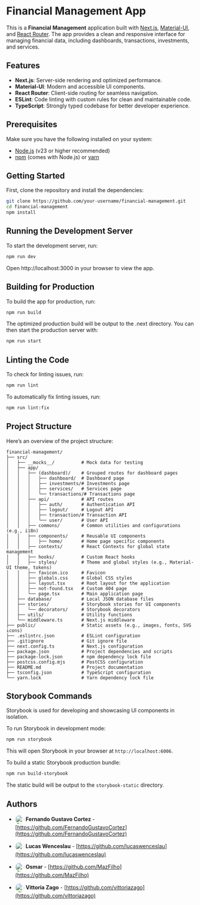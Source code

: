 # Financial Management App

This is a **Financial Management** application built with [Next.js](https://nextjs.org), [Material-UI](https://mui.com/), and [React Router](https://reactrouter.com/). The app provides a clean and responsive interface for managing financial data, including dashboards, transactions, investments, and services.

## Features

- **Next.js**: Server-side rendering and optimized performance.
- **Material-UI**: Modern and accessible UI components.
- **React Router**: Client-side routing for seamless navigation.
- **ESLint**: Code linting with custom rules for clean and maintainable code.
- **TypeScript**: Strongly typed codebase for better developer experience.

## Prerequisites

Make sure you have the following installed on your system:

- [Node.js](https://nodejs.org/) (v23 or higher recommended)
- [npm](https://www.npmjs.com/) (comes with Node.js) or [yarn](https://yarnpkg.com/)

## Getting Started

First, clone the repository and install the dependencies:

```bash
git clone https://github.com/your-username/financial-management.git
cd financial-management
npm install
```

## Running the Development Server

To start the development server, run:

```bash
npm run dev
```
Open http://localhost:3000 in your browser to view the app.

## Building for Production
To build the app for production, run:

```bash
npm run build
```
The optimized production build will be output to the .next directory. You can then start the production server with:

```bash
npm run start
```
## Linting the Code
To check for linting issues, run:

```bash
npm run lint
```
To automatically fix linting issues, run:

```bash
npm run lint:fix
```
## Project Structure

Here’s an overview of the project structure:

```
financial-management/
├── src/
│   ├── __mocks__/          # Mock data for testing
│   ├── app/
│   │   ├── (dashboard)/    # Grouped routes for dashboard pages
│   │   │   ├── dashboard/  # Dashboard page
│   │   │   ├── investments/# Investments page
│   │   │   ├── services/   # Services page
│   │   │   └── transactions/# Transactions page
│   │   ├── api/            # API routes
│   │   │   ├── auth/       # Authentication API
│   │   │   ├── logout/     # Logout API
│   │   │   ├── transaction/# Transaction API
│   │   │   └── user/       # User API
│   │   ├── commons/        # Common utilities and configurations (e.g., i18n)
│   │   ├── components/     # Reusable UI components
│   │   │   ├── home/       # Home page specific components
│   │   ├── contexts/       # React Contexts for global state management
│   │   ├── hooks/          # Custom React hooks
│   │   ├── styles/         # Theme and global styles (e.g., Material-UI theme, tokens)
│   │   ├── favicon.ico     # Favicon
│   │   ├── globals.css     # Global CSS styles
│   │   ├── layout.tsx      # Root layout for the application
│   │   ├── not-found.tsx   # Custom 404 page
│   │   └── page.tsx        # Main application page
│   ├── database/           # Local JSON database files
│   ├── stories/            # Storybook stories for UI components
│   │   └── decorators/     # Storybook decorators
│   ├── utils/              # Utility functions
│   └── middleware.ts       # Next.js middleware
├── public/                 # Static assets (e.g., images, fonts, SVG icons)
├── .eslintrc.json          # ESLint configuration
├── .gitignore              # Git ignore file
├── next.config.ts          # Next.js configuration
├── package.json            # Project dependencies and scripts
├── package-lock.json       # npm dependency lock file
├── postcss.config.mjs      # PostCSS configuration
├── README.md               # Project documentation
├── tsconfig.json           # TypeScript configuration
└── yarn.lock               # Yarn dependency lock file
```

## Storybook Commands

Storybook is used for developing and showcasing UI components in isolation.

To run Storybook in development mode:

```bash
npm run storybook
```

This will open Storybook in your browser at `http://localhost:6006`.

To build a static Storybook production bundle:

```bash
npm run build-storybook
```

The static build will be output to the `storybook-static` directory.

## Authors

- <img src="https://avatars.githubusercontent.com/u/132622525?v=4" width="24" height="24" alt="Fernando Gustavo Cortez" style="border-radius: 50%; vertical-align: middle;"> **Fernando Gustavo Cortez** - [https://github.com/FernandoGustavoCortez](https://github.com/FernandoGustavoCortez)

- <img src="https://avatars.githubusercontent.com/u/37480857?v=4" width="24" height="24" alt="Lucas Wenceslau" style="border-radius: 50%; vertical-align: middle;"> **Lucas Wenceslau** - [https://github.com/lucaswenceslau](https://github.com/lucaswenceslau)

- <img src="https://avatars.githubusercontent.com/u/71905861?v=4" width="24" height="24" alt="Osmar" style="border-radius: 50%; vertical-align: middle;"> **Osmar** - [https://github.com/MazFilho](https://github.com/MazFilho)

- <img src="https://avatars.githubusercontent.com/u/13469487?v=4" width="24" height="24" alt="Vittoria Zago" style="border-radius: 50%; vertical-align: middle;"> **Vittoria Zago** - [https://github.com/vittoriazago](https://github.com/vittoriazago)

